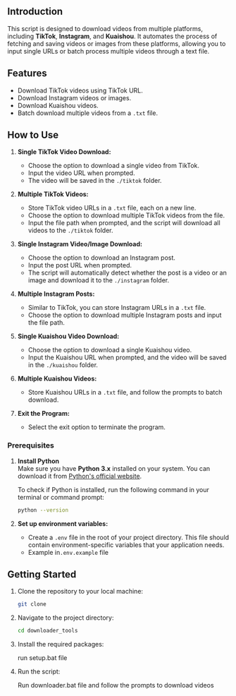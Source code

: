 ## Introduction

This script is designed to download videos from multiple platforms, including **TikTok**, **Instagram**, and **Kuaishou**. It automates the process of fetching and saving videos or images from these platforms, allowing you to input single URLs or batch process multiple videos through a text file.

## Features
- Download TikTok videos using TikTok URL.
- Download Instagram videos or images.
- Download Kuaishou videos.
- Batch download multiple videos from a `.txt` file.

## How to Use

1. **Single TikTok Video Download:**
   - Choose the option to download a single video from TikTok.
   - Input the video URL when prompted.
   - The video will be saved in the `./tiktok` folder.

2. **Multiple TikTok Videos:**
   - Store TikTok video URLs in a `.txt` file, each on a new line.
   - Choose the option to download multiple TikTok videos from the file.
   - Input the file path when prompted, and the script will download all videos to the `./tiktok` folder.

3. **Single Instagram Video/Image Download:**
   - Choose the option to download an Instagram post.
   - Input the post URL when prompted.
   - The script will automatically detect whether the post is a video or an image and download it to the `./instagram` folder.

4. **Multiple Instagram Posts:**
   - Similar to TikTok, you can store Instagram URLs in a `.txt` file.
   - Choose the option to download multiple Instagram posts and input the file path.

5. **Single Kuaishou Video Download:**
   - Choose the option to download a single Kuaishou video.
   - Input the Kuaishou URL when prompted, and the video will be saved in the `./kuaishou` folder.

6. **Multiple Kuaishou Videos:**
   - Store Kuaishou URLs in a `.txt` file, and follow the prompts to batch download.

7. **Exit the Program:**
   - Select the exit option to terminate the program.

### Prerequisites

1. **Install Python**  
   Make sure you have **Python 3.x** installed on your system. You can download it from [Python's official website](https://www.python.org/downloads/).
   
   To check if Python is installed, run the following command in your terminal or command prompt:

   ```bash
   python --version
   ```

2. **Set up environment variables:**

    - Create a `.env` file in the root of your project directory. This file should contain environment-specific variables that your application needs. 
    - Example in`.env.example` file

## Getting Started

1. Clone the repository to your local machine:

   ```bash
   git clone
   ```

2. Navigate to the project directory:

   ```bash
   cd downloader_tools
   ```

3. Install the required packages:

   run setup.bat file

4. Run the script:

   Run downloader.bat file and follow the prompts to download videos
